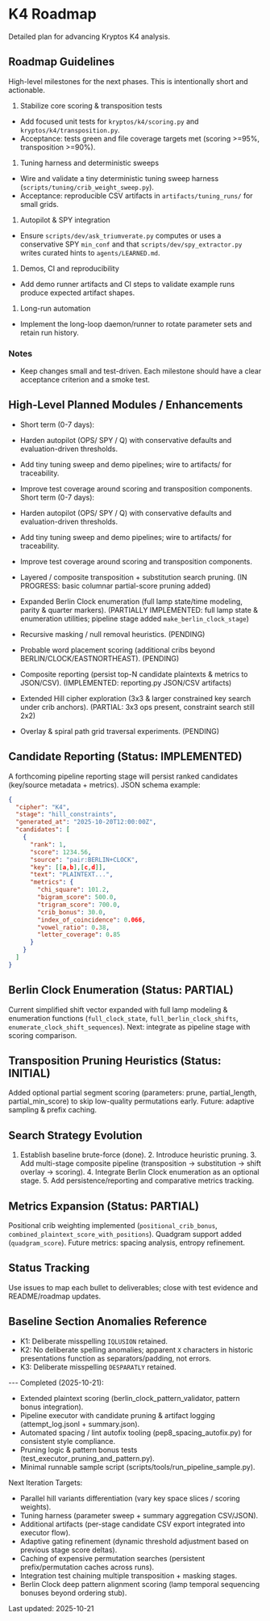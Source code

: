 # K4 Roadmap

Detailed plan for advancing Kryptos K4 analysis.

## Roadmap Guidelines


High-level milestones for the next phases. This is intentionally short and actionable.

1. Stabilize core scoring & transposition tests

- Add focused unit tests for `kryptos/k4/scoring.py` and `kryptos/k4/transposition.py`.
- Acceptance: tests green and file coverage targets met (scoring >=95%, transposition >=90%).

1. Tuning harness and deterministic sweeps

- Wire and validate a tiny deterministic tuning sweep harness
(`scripts/tuning/crib_weight_sweep.py`).
- Acceptance: reproducible CSV artifacts in `artifacts/tuning_runs/` for small grids.

1. Autopilot & SPY integration

- Ensure `scripts/dev/ask_triumverate.py` computes or uses a conservative SPY `min_conf` and that
`scripts/dev/spy_extractor.py` writes curated hints to `agents/LEARNED.md`.

1. Demos, CI and reproducibility

- Add demo runner artifacts and CI steps to validate example runs produce expected artifact shapes.

1. Long-run automation

- Implement the long-loop daemon/runner to rotate parameter sets and retain run history.

### Notes

- Keep changes small and test-driven. Each milestone should have a clear acceptance criterion and a
smoke test.

## High-Level Planned Modules / Enhancements

- Short term (0-7 days):
- Harden autopilot (OPS/ SPY / Q) with conservative defaults and evaluation-driven thresholds.
- Add tiny tuning sweep and demo pipelines; wire to artifacts/ for traceability.
- Improve test coverage around scoring and transposition components.
Short term (0-7 days):
- Harden autopilot (OPS/ SPY / Q) with conservative defaults and evaluation-driven thresholds.
- Add tiny tuning sweep and demo pipelines; wire to artifacts/ for traceability.
- Improve test coverage around scoring and transposition components.

- Layered / composite transposition + substitution search pruning. (IN PROGRESS: basic columnar
partial-score pruning added)
- Expanded Berlin Clock enumeration (full lamp state/time modeling, parity & quarter markers).
(PARTIALLY IMPLEMENTED: full lamp state & enumeration utilities; pipeline stage added
`make_berlin_clock_stage`)
- Recursive masking / null removal heuristics. (PENDING)
- Probable word placement scoring (additional cribs beyond BERLIN/CLOCK/EASTNORTHEAST). (PENDING)
- Composite reporting (persist top-N candidate plaintexts & metrics to JSON/CSV). (IMPLEMENTED:
reporting.py JSON/CSV artifacts)
- Extended Hill cipher exploration (3x3 & larger constrained key search under crib anchors).
(PARTIAL: 3x3 ops present, constraint search still 2x2)
- Overlay & spiral path grid traversal experiments. (PENDING)

## Candidate Reporting (Status: IMPLEMENTED)

A forthcoming pipeline reporting stage will persist ranked candidates (key/source metadata +
metrics). JSON schema example:

```json
{
  "cipher": "K4",
  "stage": "hill_constraints",
  "generated_at": "2025-10-20T12:00:00Z",
  "candidates": [
    {
      "rank": 1,
      "score": 1234.56,
      "source": "pair:BERLIN+CLOCK",
      "key": [[a,b],[c,d]],
      "text": "PLAINTEXT...",
      "metrics": {
        "chi_square": 101.2,
        "bigram_score": 500.0,
        "trigram_score": 700.0,
        "crib_bonus": 30.0,
        "index_of_coincidence": 0.066,
        "vowel_ratio": 0.38,
        "letter_coverage": 0.85
      }
    }
  ]
}
```

## Berlin Clock Enumeration (Status: PARTIAL)

Current simplified shift vector expanded with full lamp modeling & enumeration functions
(`full_clock_state`, `full_berlin_clock_shifts`, `enumerate_clock_shift_sequences`). Next: integrate
as pipeline stage with scoring comparison.

## Transposition Pruning Heuristics (Status: INITIAL)

Added optional partial segment scoring (parameters: prune, partial_length, partial_min_score) to
skip low-quality permutations early. Future: adaptive sampling & prefix caching.

## Search Strategy Evolution

1. Establish baseline brute-force (done). 2. Introduce heuristic pruning. 3. Add multi-stage
composite pipeline (transposition → substitution → shift overlay → scoring). 4. Integrate Berlin
Clock enumeration as an optional stage. 5. Add persistence/reporting and comparative metrics
tracking.

## Metrics Expansion (Status: PARTIAL)

Positional crib weighting implemented (`positional_crib_bonus`,
`combined_plaintext_score_with_positions`). Quadgram support added (`quadgram_score`). Future
metrics: spacing analysis, entropy refinement.

## Status Tracking

Use issues to map each bullet to deliverables; close with test evidence and README/roadmap updates.

## Baseline Section Anomalies Reference

- K1: Deliberate misspelling `IQLUSION` retained.
- K2: No deliberate spelling anomalies; apparent `X` characters in historic presentations function
as separators/padding, not errors.
- K3: Deliberate misspelling `DESPARATLY` retained.

--- Completed (2025-10-21):

- Extended plaintext scoring (berlin_clock_pattern_validator, pattern bonus integration).
- Pipeline executor with candidate pruning & artifact logging (attempt_log.jsonl + summary.json).
- Automated spacing / lint autofix tooling (pep8_spacing_autofix.py) for consistent style
compliance.
- Pruning logic & pattern bonus tests (test_executor_pruning_and_pattern.py).
- Minimal runnable sample script (scripts/tools/run_pipeline_sample.py).

Next Iteration Targets:

- Parallel hill variants differentiation (vary key space slices / scoring weights).
- Tuning harness (parameter sweep + summary aggregation CSV/JSON).
- Additional artifacts (per-stage candidate CSV export integrated into executor flow).
- Adaptive gating refinement (dynamic threshold adjustment based on previous stage score deltas).
- Caching of expensive permutation searches (persistent prefix/permutation caches across runs).
- Integration test chaining multiple transposition + masking stages.
- Berlin Clock deep pattern alignment scoring (lamp temporal sequencing bonuses beyond ordering
stub).

Last updated: 2025-10-21
